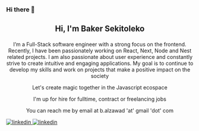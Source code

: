 ### Hi there 👋

## <p align="center">Hi, I'm Baker Sekitoleko</p>
<p align="center">
  I’m a Full-Stack software engineer with a strong focus on the frontend. Recently, I have been passionately working on React, Next, Node and Nest related projects. I am also passionate about user experience and constantly strive to create intuitive and engaging applications. My goal is to continue to develop my skills and work on projects that make a positive impact on the society
</p>

<p align="center">Let's create magic together in the Javascript ecospace</p>

<p align="center">I'm up for hire for fulltime, contract or freelancing jobs</p>

<p align="center">You can reach me by email at b.alzawad 'at' gmail 'dot' com</p>

<p>
  <a href="https://www.linkedin.com/in/baker-sekitoleko-b52257192">
    <img alt="linkedin" title="Linkedin" src="https://custom-icon-badges.demolab.com/badge/-LinkedIn-blue?logo=linkedin"/>
  </a>
  <a href="https://www.bakersekitoleko.com">
    <img alt="linkedin" title="Linkedin" src="https://custom-icon-badges.demolab.com/badge/Portfolio-Site-brightgreen"/>
  </a>
</p>

<!--
**Qadriyah/Qadriyah** is a ✨ _special_ ✨ repository because its `README.md` (this file) appears on your GitHub profile.

Here are some ideas to get you started:

- 🔭 I’m currently working on ...
- 🌱 I’m currently learning ...
- 👯 I’m looking to collaborate on ...
- 🤔 I’m looking for help with ...
- 💬 Ask me about ...
- 📫 How to reach me: ...
- 😄 Pronouns: ...
- ⚡ Fun fact: ...
-->
